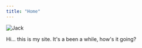 ```yaml
---
title: "Home"
---
```


![Jack](/img/jack.png)

Hi... this is my site. It's a been a while, how's it going?
